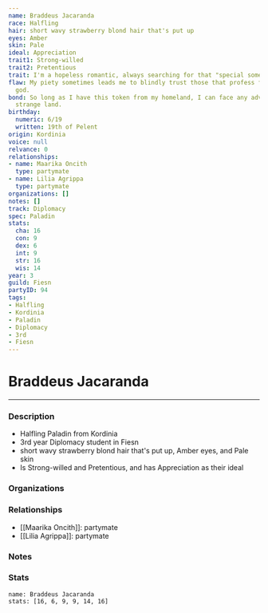 ```yaml
---
name: Braddeus Jacaranda
race: Halfling
hair: short wavy strawberry blond hair that's put up
eyes: Amber
skin: Pale
ideal: Appreciation
trait1: Strong-willed
trait2: Pretentious
trait: I'm a hopeless romantic, always searching for that "special someone."
flaw: My piety sometimes leads me to blindly trust those that profess faith in my
  god.
bond: So long as I have this token from my homeland, I can face any adversity in this
  strange land.
birthday:
  numeric: 6/19
  written: 19th of Pelent
origin: Kordinia
voice: null
relvance: 0
relationships:
- name: Maarika Oncith
  type: partymate
- name: Lilia Agrippa
  type: partymate
organizations: []
notes: []
track: Diplomacy
spec: Paladin
stats:
  cha: 16
  con: 9
  dex: 6
  int: 9
  str: 16
  wis: 14
year: 3
guild: Fiesn
partyID: 94
tags:
- Halfling
- Kordinia
- Paladin
- Diplomacy
- 3rd
- Fiesn
---
```

# Braddeus Jacaranda
---
### Description
- Halfling Paladin from Kordinia
- 3rd year Diplomacy student in Fiesn
- short wavy strawberry blond hair that's put up, Amber eyes, and Pale skin
- Is Strong-willed and Pretentious, and has Appreciation as their ideal

### Organizations

### Relationships
- [[Maarika Oncith]]: partymate
- [[Lilia Agrippa]]: partymate

### Notes

### Stats
```statblock
name: Braddeus Jacaranda
stats: [16, 6, 9, 9, 14, 16]
```